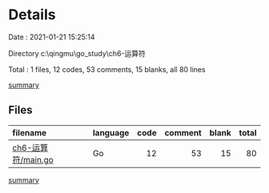 # Details

Date : 2021-01-21 15:25:14

Directory c:\qingmu\go_study\ch6-运算符

Total : 1 files,  12 codes, 53 comments, 15 blanks, all 80 lines

[summary](results.md)

## Files
| filename | language | code | comment | blank | total |
| :--- | :--- | ---: | ---: | ---: | ---: |
| [ch6-运算符/main.go](/ch6-运算符/main.go) | Go | 12 | 53 | 15 | 80 |

[summary](results.md)